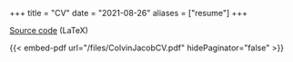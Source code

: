 +++
title = "CV"
date = "2021-08-26"
aliases = ["resume"]
+++

[Source code](https://github.com/MacroPower/CV) (LaTeX)

<!--
If we embed the release sadly we have to deal with
auth, a bunch of CORS stuff, and rate limits.
-->

{{< embed-pdf url="/files/ColvinJacobCV.pdf" hidePaginator="false" >}}
